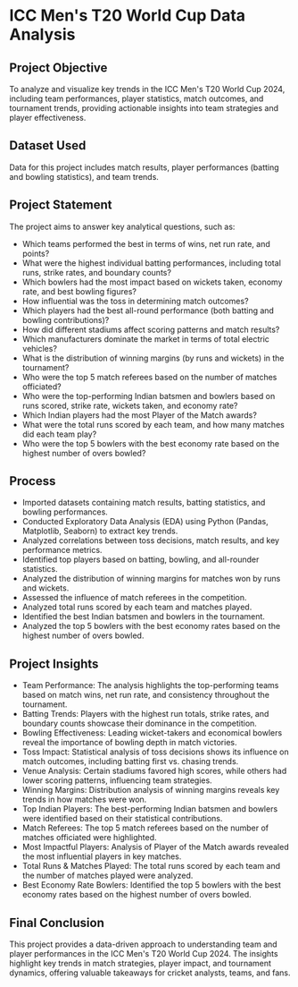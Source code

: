 # ICC Men's T20 World Cup Data Analysis
## Project Objective
To analyze and visualize key trends in the ICC Men's T20 World Cup 2024, including team performances, player statistics, match outcomes, and tournament trends, providing actionable insights into team strategies and player effectiveness.
## Dataset Used
Data for this project includes match results, player performances (batting and bowling statistics), and team trends.
## Project Statement
The project aims to answer key analytical questions, such as:
- Which teams performed the best in terms of wins, net run rate, and points?
- What were the highest individual batting performances, including total runs, strike rates, and boundary counts?
- Which bowlers had the most impact based on wickets taken, economy rate, and best bowling figures?
- How influential was the toss in determining match outcomes?
- Which players had the best all-round performance (both batting and bowling contributions)?
- How did different stadiums affect scoring patterns and match results?
- Which manufacturers dominate the market in terms of total electric vehicles?
- What is the distribution of winning margins (by runs and wickets) in the tournament?
- Who were the top 5 match referees based on the number of matches officiated?
- Who were the top-performing Indian batsmen and bowlers based on runs scored, strike rate, wickets taken, and economy rate?
- Which Indian players had the most Player of the Match awards?
- What were the total runs scored by each team, and how many matches did each team play?
- Who were the top 5 bowlers with the best economy rate based on the highest number of overs bowled?
## Process
- Imported datasets containing match results, batting statistics, and bowling performances.
- Conducted Exploratory Data Analysis (EDA) using Python (Pandas, Matplotlib, Seaborn) to extract key trends.
- Analyzed correlations between toss decisions, match results, and key performance metrics.
- Identified top players based on batting, bowling, and all-rounder statistics.
- Analyzed the distribution of winning margins for matches won by runs and wickets.
- Assessed the influence of match referees in the competition.
- Analyzed total runs scored by each team and matches played.
- Identified the best Indian batsmen and bowlers in the tournament.
- Analyzed the top 5 bowlers with the best economy rates based on the highest number of overs bowled.
## Project Insights
- Team Performance: The analysis highlights the top-performing teams based on match wins, net run rate, and consistency throughout the tournament.
- Batting Trends: Players with the highest run totals, strike rates, and boundary counts showcase their dominance in the competition.
- Bowling Effectiveness: Leading wicket-takers and economical bowlers reveal the importance of bowling depth in match victories.
- Toss Impact: Statistical analysis of toss decisions shows its influence on match outcomes, including batting first vs. chasing trends.
- Venue Analysis: Certain stadiums favored high scores, while others had lower scoring patterns, influencing team strategies.
- Winning Margins: Distribution analysis of winning margins reveals key trends in how matches were won.
- Top Indian Players: The best-performing Indian batsmen and bowlers were identified based on their statistical contributions.
- Match Referees: The top 5 match referees based on the number of matches officiated were highlighted.
- Most Impactful Players: Analysis of Player of the Match awards revealed the most influential players in key matches.
- Total Runs & Matches Played: The total runs scored by each team and the number of matches played were analyzed.
- Best Economy Rate Bowlers: Identified the top 5 bowlers with the best economy rates based on the highest number of overs bowled.
## Final Conclusion
This project provides a data-driven approach to understanding team and player performances in the ICC Men's T20 World Cup 2024. The insights highlight key trends in match strategies, player impact, and tournament dynamics, offering valuable takeaways for cricket analysts, teams, and fans.
